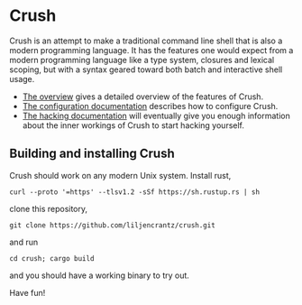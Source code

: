 # Crush

Crush is an attempt to make a traditional command line shell that is also a
modern programming language. It has the features one would expect from a modern
programming language like a type system, closures and lexical scoping, but with
a syntax geared toward both batch and interactive shell usage.

- [The overview](docs/overview.md) gives a detailed overview of the
  features of Crush. 
- [The configuration documentation](docs/config.md) describes how to configure Crush.
- [The hacking documentation](docs/hacking.md) will eventually give you enough
  information about the inner workings of Crush to start hacking yourself.

## Building and installing Crush

Crush should work on any modern Unix system. Install rust,
 
    curl --proto '=https' --tlsv1.2 -sSf https://sh.rustup.rs | sh

clone this repository,

    git clone https://github.com/liljencrantz/crush.git
 
and run

    cd crush; cargo build

and you should have a working binary to try out.

Have fun!
